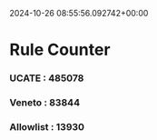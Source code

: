 2024-10-26 08:55:56.092742+00:00
# Rule Counter 
 ### UCATE : 485078

 ### Veneto : 83844

 ### Allowlist : 13930